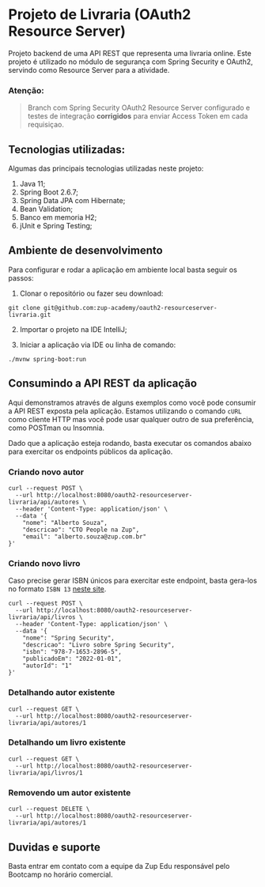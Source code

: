 # Projeto de Livraria (OAuth2 Resource Server)

Projeto backend de uma API REST que representa uma livraria online. Este projeto é utilizado no módulo de segurança com Spring Security e OAuth2, servindo como Resource Server para a atividade.

### Atenção:
> Branch com Spring Security OAuth2 Resource Server configurado e testes de integração **corrigidos** para enviar Access Token em cada requisiçao. 

## Tecnologias utilizadas:

Algumas das principais tecnologias utilizadas neste projeto:

1. Java 11;
2. Spring Boot 2.6.7;
3. Spring Data JPA com Hibernate;
4. Bean Validation;
5. Banco em memoria H2;
6. jUnit e Spring Testing;

## Ambiente de desenvolvimento

Para configurar e rodar a aplicação em ambiente local basta seguir os passos:

1. Clonar o repositório ou fazer seu download:

```shell
git clone git@github.com:zup-academy/oauth2-resourceserver-livraria.git
```

2. Importar o projeto na IDE IntelliJ;

3. Iniciar a aplicação via IDE ou linha de comando:

```shell
./mvnw spring-boot:run
``` 

## Consumindo a API REST da aplicação

Aqui demonstramos através de alguns exemplos como você pode consumir a API REST exposta pela aplicação. Estamos utilizando o comando `cURL` como cliente HTTP mas você pode usar qualquer outro de sua preferência, como POSTman ou Insomnia. 

Dado que a aplicação esteja rodando, basta executar os comandos abaixo para exercitar os endpoints públicos da aplicação.

### Criando novo autor

```shell
curl --request POST \
  --url http://localhost:8080/oauth2-resourceserver-livraria/api/autores \
  --header 'Content-Type: application/json' \
  --data '{
	"nome": "Alberto Souza",
	"descricao": "CTO People na Zup",
	"email": "alberto.souza@zup.com.br"
}'
```

### Criando novo livro

Caso precise gerar ISBN únicos para exercitar este endpoint, basta gera-los no formato `ISBN 13` [neste site](https://generate.plus/en/number/isbn).

```shell
curl --request POST \
  --url http://localhost:8080/oauth2-resourceserver-livraria/api/livros \
  --header 'Content-Type: application/json' \
  --data '{
	"nome": "Spring Security",
	"descricao": "Livro sobre Spring Security",
	"isbn": "978-7-1653-2896-5",
	"publicadoEm": "2022-01-01",
	"autorId": "1"
}'
```

### Detalhando autor existente
```shell
curl --request GET \
  --url http://localhost:8080/oauth2-resourceserver-livraria/api/autores/1
```

### Detalhando um livro existente
```shell
curl --request GET \
  --url http://localhost:8080/oauth2-resourceserver-livraria/api/livros/1
```

### Removendo um autor existente
```shell
curl --request DELETE \
  --url http://localhost:8080/oauth2-resourceserver-livraria/api/autores/1
```

## Duvidas e suporte

Basta entrar em contato com a equipe da Zup Edu responsável pelo Bootcamp no horário comercial.